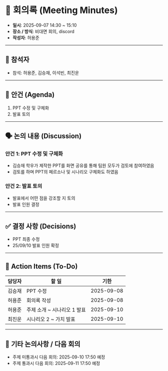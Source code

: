 # 📝 회의록 (Meeting Minutes)

- **일시**: 2025-09-07 14:30 ~ 15:10
- **장소 / 방식**: 비대면 회의, discord
- **작성자**: 허용준

---

## 👥 참석자
- 참석: 허용준, 김승재, 이석빈, 최진운

---

## 📌 안건 (Agenda)
1. PPT 수정 및 구체화
2. 발표 토의

---

## 🗣️ 논의 내용 (Discussion)
### 안건 1: PPT 수정 및 구체화
- 김승재 학우가 제작한 PPT를 화면 공유를 통해 팀원 모두가 검토에 참여하였음
- 검토를 하며 PPT의 페르소나 및 시나리오 구체화도 하였음


### 안건 2: 발표 토의
- 발표에서 어떤 점을 강조할 지 토의
- 발표 인원 결정

---

## ✅ 결정 사항 (Decisions)
- PPT 최종 수정
- 25/09/10 발표 인원 확정

---

## 🚀 Action Items (To-Do)
| 담당자 | 할 일 | 기한 |
|--------|--------|------|
| 김승재  | PPT 수정 | 2025-09-08 |
| 허용준  | 회의록 작성 | 2025-09-08 |
| 허용준  | 주제 소개 ~ 시나리오 1 발표 | 2025-09-10 |
| 최진운  | 시나리오 2 ~ 가치 발표 | 2025-09-10 |

---

## 📌 기타 논의사항 / 다음 회의
- 주제 미통과시 다음 회의: 2025-09-10 17:50 예정
- 주제 통과시 다음 회의: 2025-09-11 17:50 예정
